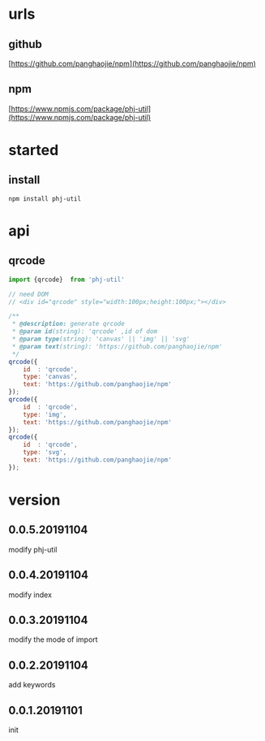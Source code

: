 # urls
## github
[https://github.com/panghaojie/npm](https://github.com/panghaojie/npm)

## npm
[https://www.npmjs.com/package/phj-util](https://www.npmjs.com/package/phj-util)

# started
## install
```
npm install phj-util
```

# api
## qrcode
```javascript
import {qrcode}  from 'phj-util'

// need DOM
// <div id="qrcode" style="width:100px;height:100px;"></div>

/**
 * @description: generate qrcode
 * @param id(string): 'qrcode' ,id of dom
 * @param type(string): 'canvas' || 'img' || 'svg'
 * @param text(string): 'https://github.com/panghaojie/npm'
 */
qrcode({
	id	: 'qrcode',
	type: 'canvas',
	text: 'https://github.com/panghaojie/npm'
});
qrcode({
	id	: 'qrcode',
	type: 'img',
	text: 'https://github.com/panghaojie/npm'
});
qrcode({
	id	: 'qrcode',
	type: 'svg',
	text: 'https://github.com/panghaojie/npm'
});
```
# version
## 0.0.5.20191104
modify phj-util

## 0.0.4.20191104
modify index

## 0.0.3.20191104
modify the mode of import

## 0.0.2.20191104
add keywords

## 0.0.1.20191101
init
